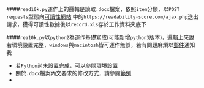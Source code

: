 ####`read10k.py`運作上的邏輯是讀取`.docx`檔案，依照`item`分類，以`POST requests`型態向[可讀性網站](https://readability-score.com/) 中的`https://readability-score.com/ajax.php`送出請求，獲得可讀性數據後以`record.xls`存於工作資料夾底下

####`rea10k.py`以`python2`為運作基礎寫成(可能新增`python3`版本)，邏輯上來說若環境設置完整，`windows`與`macintosh`皆可運作無誤，若有問題麻煩以[郵件](ponienchiang@gmail.com)通知我

* 若`Python`尚未設置完成，可以參閱[環境設置](https://github.com/otto1994/Readability/tree/master/Python-Setting)
* 關於`.docx`檔案內文要求的修改方式，請參閱[範例](https://github.com/otto1994/Readability/tree/master/Example)
* 
